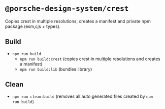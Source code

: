 # `@porsche-design-system/crest`

Copies crest in multiple resolutions, creates a manifest and private npm package (esm,cjs + types).

## Build

- `npm run build`
  - `npm run build:crest` (copies crest in multiple resolutions and creates a manifest)
  - `npm run build:lib` (bundles library)

## Clean

- `npm run clean:build` (removes all auto generated files created by `npm run build`)
